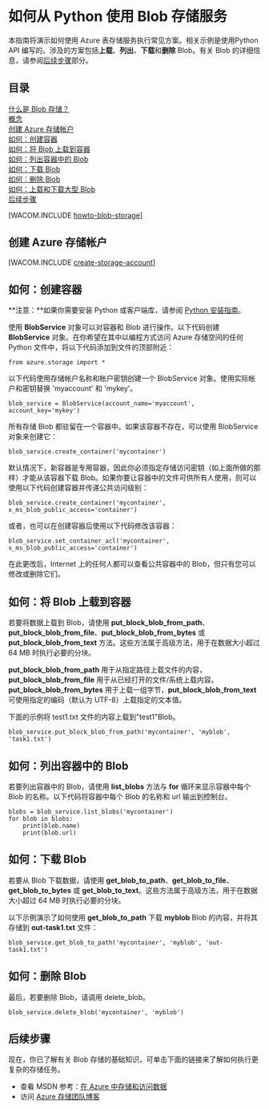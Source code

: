<properties linkid="develop-python-blob-service" urlDisplayName="Blob Service" pageTitle="如何使用 Blob 存储 (Python) | Microsoft Azure" metaKeywords="Azure blob service Python, Azure blobs Python" description="了解如何使用 Azure Blob 服务上载、列出、下载和删除 Blob。" metaCanonical="" disqusComments="1" umbracoNaviHide="0" services="storage" documentationCenter="Python" title="How to use the Blob service from Python" authors="" videoId="" scriptId="" />
<tags ms.service="storage"
    ms.date=""
    wacn.date=""
    />

# 如何从 Python 使用 Blob 存储服务
本指南将演示如何使用 Azure 表存储服务执行常见方案。相关示例是使用Python API 编写的。涉及的方案包括**上载**、**列出**、**下载**和**删除** Blob。有关 Blob 的详细信息，请参阅[后续步骤][]部分。

## 目录

[什么是 Blob 存储？][]   
 [概念][]   
 [创建 Azure 存储帐户][]   
 [如何：创建容器][]   
 [如何：将 Blob 上载到容器][]   
 [如何：列出容器中的 Blob][]   
 [如何：下载 Blob][]   
 [如何：删除 Blob][]   
 [如何：上载和下载大型 Blob][]   
 [后续步骤][]

[WACOM.INCLUDE [howto-blob-storage](../includes/howto-blob-storage.md)]

## <a name="create-account"> </a>创建 Azure 存储帐户

[WACOM.INCLUDE [create-storage-account](../includes/create-storage-account.md)]

## <a name="create-container"> </a>如何：创建容器

**注意：**如果你需要安装 Python 或客户端库，请参阅 [Python 安装指南](../python-how-to-install/)。


使用 **BlobService** 对象可以对容器和 Blob 进行操作。以下代码创建 **BlobService** 对象。在你希望在其中以编程方式访问 Azure 存储空间的任何 Python 文件中，将以下代码添加到文件的顶部附近：

	from azure.storage import *

以下代码使用存储帐户名称和帐户密钥创建一个 BlobService 对象。使用实际帐户和密钥替换  'myaccount' 和  'mykey'。

	blob_service = BlobService(account_name='myaccount', account_key='mykey')

所有存储 Blob 都驻留在一个容器中。如果该容器不存在，可以使用 BlobService 对象来创建它：

	blob_service.create_container('mycontainer')

默认情况下，新容器是专用容器，因此你必须指定存储访问密钥（如上面所做的那样）才能从该容器下载 Blob。如果你要让容器中的文件可供所有人使用，则可以使用以下代码创建容器并传递公共访问级别：

	blob_service.create_container('mycontainer', x_ms_blob_public_access='container') 

或者，也可以在创建容器后使用以下代码修改该容器：

	blob_service.set_container_acl('mycontainer', x_ms_blob_public_access='container')

在此更改后，Internet 上的任何人都可以查看公共容器中的 Blob，但只有您可以修改或删除它们。

## <a name="upload-blob"> </a>如何：将 Blob 上载到容器

若要将数据上载到 Blob，请使用 **put\_block\_blob\_from\_path**、**put\_block\_blob\_from\_file**、**put\_block\_blob\_from\_bytes** 或 **put\_block\_blob\_from\_text** 方法。这些方法属于高级方法，用于在数据大小超过 64 MB 时执行必要的分块。

**put\_block\_blob\_from\_path** 用于从指定路径上载文件的内容，**put\_block\_blob\_from\_file** 用于从已经打开的文件/系统上载内容。**put\_block\_blob\_from\_bytes** 用于上载一组字节，**put\_block\_blob\_from\_text** 可使用指定的编码（默认为 UTF-8）上载指定的文本值。

下面的示例将 test1.txt 文件的内容上载到"test1"Blob。

	blob_service.put_block_blob_from_path('mycontainer', 'myblob', 'task1.txt')

## <a name="list-blob"> </a>如何：列出容器中的 Blob

若要列出容器中的 Blob，请使用 **list\_blobs** 方法与
**for** 循环来显示容器中每个 Blob 的名称。以下代码将容器中每个 Blob 的名称和 url 输出到控制台。

	blobs = blob_service.list_blobs('mycontainer')
	for blob in blobs:
		print(blob.name)
		print(blob.url)

## <a name="download-blobs"> </a>如何：下载 Blob

若要从 Blob 下载数据，请使用 **get\_blob\_to\_path**、**get\_blob\_to\_file**、**get\_blob\_to\_bytes** 或 **get\_blob\_to\_text**。这些方法属于高级方法，用于在数据大小超过 64 MB 时执行必要的分块。

以下示例演示了如何使用 **get\_blob\_to\_path** 下载 **myblob** Blob 的内容，并将其存储到 **out-task1.txt** 文件：

	blob_service.get_blob_to_path('mycontainer', 'myblob', 'out-task1.txt')

## <a name="delete-blobs"> </a>如何：删除 Blob

最后，若要删除 Blob，请调用 delete_blob。

	blob_service.delete_blob('mycontainer', 'myblob') 

## <a name="next-steps"> </a>后续步骤

现在，你已了解有关 Blob 存储的基础知识，可单击下面的链接来了解如何执行更复杂的存储任务。

-   查看 MSDN 参考：[在 Azure 中存储和访问数据][]
-   访问 [Azure 存储团队博客][]

  [后续步骤]: #next-steps
  [什么是 Blob 存储？]: #what-is
  [概念]: #concepts
  [创建 Azure 存储帐户]: #create-account
  [如何：创建容器]: #create-container
  [如何：将 Blob 上载到容器]: #upload-blob
  [如何：列出容器中的 Blob]: #list-blob
  [如何：下载 Blob]: #download-blobs
  [如何：删除 Blob]: #delete-blobs
  [如何：上载和下载大型 Blob]: #large-blobs
  [在 Azure 中存储和访问数据]: http://msdn.microsoft.com/zh-cn/library/azure/gg433040.aspx
  [Azure 存储团队博客]: http://blogs.msdn.com/b/windowsazurestorage/
<!--HONumber=41-->
  
   
